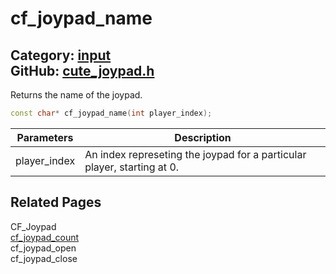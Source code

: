 [//]: # (This file is automatically generated by Cute Framework's docs parser.)
[//]: # (Do not edit this file by hand!)
[//]: # (See: https://github.com/RandyGaul/cute_framework/blob/master/samples/docs_parser.cpp)
[](../header.md ':include')

# cf_joypad_name

Category: [input](/api_reference?id=input)  
GitHub: [cute_joypad.h](https://github.com/RandyGaul/cute_framework/blob/master/include/cute_joypad.h)  
---

Returns the name of the joypad.

```cpp
const char* cf_joypad_name(int player_index);
```

Parameters | Description
--- | ---
player_index | An index represeting the joypad for a particular player, starting at 0.

## Related Pages

CF_Joypad  
[cf_joypad_count](/input/cf_joypad_count.md)  
cf_joypad_open  
cf_joypad_close  

